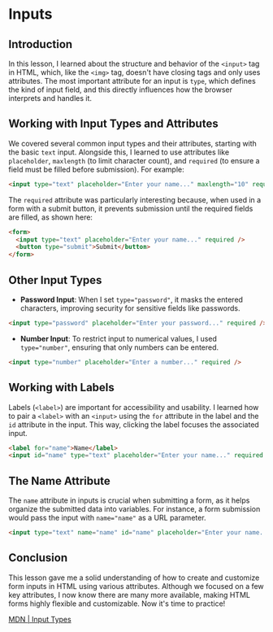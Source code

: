 # Inputs

## Introduction
In this lesson, I learned about the structure and behavior of the `<input>` tag in HTML, which, like the `<img>` tag, doesn't have closing tags and only uses attributes. The most important attribute for an input is `type`, which defines the kind of input field, and this directly influences how the browser interprets and handles it.

## Working with Input Types and Attributes
We covered several common input types and their attributes, starting with the basic `text` input. Alongside this, I learned to use attributes like `placeholder`, `maxlength` (to limit character count), and `required` (to ensure a field must be filled before submission). For example:

```html
<input type="text" placeholder="Enter your name..." maxlength="10" required />
```

The `required` attribute was particularly interesting because, when used in a form with a submit button, it prevents submission until the required fields are filled, as shown here:

```html
<form>
  <input type="text" placeholder="Enter your name..." required />
  <button type="submit">Submit</button>
</form>
```

## Other Input Types
- **Password Input**: When I set `type="password"`, it masks the entered characters, improving security for sensitive fields like passwords.
  
```html
<input type="password" placeholder="Enter your password..." required />
```

- **Number Input**: To restrict input to numerical values, I used `type="number"`, ensuring that only numbers can be entered.

```html
<input type="number" placeholder="Enter a number..." required />
```

## Working with Labels
Labels (`<label>`) are important for accessibility and usability. I learned how to pair a `<label>` with an `<input>` using the `for` attribute in the label and the `id` attribute in the input. This way, clicking the label focuses the associated input.

```html
<label for="name">Name</label>
<input id="name" type="text" placeholder="Enter your name..." required />
```

## The Name Attribute
The `name` attribute in inputs is crucial when submitting a form, as it helps organize the submitted data into variables. For instance, a form submission would pass the input with `name="name"` as a URL parameter.

```html
<input type="text" name="name" id="name" placeholder="Enter your name..." required />
```

## Conclusion
This lesson gave me a solid understanding of how to create and customize form inputs in HTML using various attributes. Although we focused on a few key attributes, I now know there are many more available, making HTML forms highly flexible and customizable. Now it's time to practice!

[MDN | Input Types](https://developer.mozilla.org/en-US/docs/Web/HTML/Element/input)